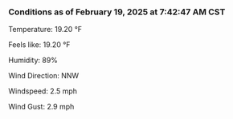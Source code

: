 ### Conditions as of February 19, 2025 at 7:42:47 AM CST 

Temperature: 19.20 &deg;F

Feels like: 19.20 &deg;F

Humidity: 89%

Wind Direction: NNW

Windspeed: 2.5 mph

Wind Gust: 2.9 mph

